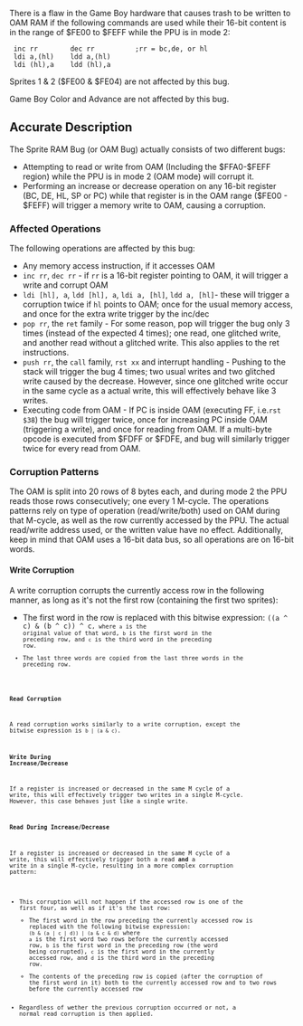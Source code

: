 There is a flaw in the Game Boy hardware that causes trash to be written
to OAM RAM if the following commands are used while their 16-bit content
is in the range of \$FE00 to \$FEFF while the PPU is in mode 2:

` inc rr        dec rr          ;rr = bc,de, or hl`\
` ldi a,(hl)    ldd a,(hl)`\
` ldi (hl),a    ldd (hl),a`

Sprites 1 & 2 (\$FE00 & \$FE04) are not affected by this bug.

Game Boy Color and Advance are not affected by this bug.

Accurate Description
--------------------

The Sprite RAM Bug (or OAM Bug) actually consists of two different bugs:

-   Attempting to read or write from OAM (Including the \$FFA0-\$FEFF
    region) while the PPU is in mode 2 (OAM mode) will corrupt it.
-   Performing an increase or decrease operation on any 16-bit register
    (BC, DE, HL, SP or PC) while that register is in the OAM range
    (\$FE00 - \$FEFF) will trigger a memory write to OAM, causing a
    corruption.

### Affected Operations

The following operations are affected by this bug:

-   Any memory access instruction, if it accesses OAM
-   `inc rr`, `dec rr` - if `rr` is a 16-bit register pointing to OAM,
    it will trigger a write and corrupt OAM
-   `ldi [hl], a`, `ldd [hl], a`, `ldi a, [hl]`, `ldd a, [hl]`- these
    will trigger a corruption twice if `hl` points to OAM; once for the
    usual memory access, and once for the extra write trigger by the
    inc/dec
-   `pop rr`, the `ret` family - For some reason, pop will trigger the
    bug only 3 times (instead of the expected 4 times); one read, one
    glitched write, and another read without a glitched write. This also
    applies to the ret instructions.
-   `push rr`, the `call` family, `rst xx` and interrupt handling -
    Pushing to the stack will trigger the bug 4 times; two usual writes
    and two glitched write caused by the decrease. However, since one
    glitched write occur in the same cycle as a actual write, this will
    effectively behave like 3 writes.
-   Executing code from OAM - If PC is inside OAM (executing FF,
    i.e.`rst $38`) the bug will trigger twice, once for increasing PC
    inside OAM (triggering a write), and once for reading from OAM. If a
    multi-byte opcode is executed from \$FDFF or \$FDFE, and bug will
    similarly trigger twice for every read from OAM.

### Corruption Patterns

The OAM is split into 20 rows of 8 bytes each, and during mode 2 the PPU
reads those rows consecutively; one every 1 M-cycle. The operations
patterns rely on type of operation (read/write/both) used on OAM during
that M-cycle, as well as the row currently accessed by the PPU. The
actual read/write address used, or the written value have no effect.
Additionally, keep in mind that OAM uses a 16-bit data bus, so all
operations are on 16-bit words.

#### Write Corruption

A write corruption corrupts the currently access row in the following
manner, as long as it\'s not the first row (containing the first two
sprites):

-   The first word in the row is replaced with this bitwise expression:
    <code>((a \^ c) & (b \^ c)) \^ c<code>, where `a` is the original
    value of that word, `b` is the first word in the preceding row, and
    `c` is the third word in the preceding row.
-   The last three words are copied from the last three words in the
    preceding row.

#### Read Corruption

A read corruption works similarly to a write corruption, except the
bitwise expression is `b | (a & c)`.

#### Write During Increase/Decrease

If a register is increased or decreased in the same M cycle of a write,
this will effectively trigger two writes in a single M-cycle. However,
this case behaves just like a single write.

#### Read During Increase/Decrease

If a register is increased or decreased in the same M cycle of a write,
this will effectively trigger both a read **and** a write in a single
M-cycle, resulting in a more complex corruption pattern:

-   This corruption will not happen if the accessed row is one of the
    first four, as well as if it\'s the last row:
    -   The first word in the row preceding the currently accessed row
        is replaced with the following bitwise expression:
        `(b & (a | c | d)) | (a & c & d)` where `a` is the first word
        two rows before the currently accessed row, `b` is the first
        word in the preceding row (the word being corrupted), `c` is the
        first word in the currently accessed row, and `d` is the third
        word in the preceding row.
    -   The contents of the preceding row is copied (after the
        corruption of the first word in it) both to the currently
        accessed row and to two rows before the currently accessed row
-   Regardless of wether the previous corruption occurred or not, a
    normal read corruption is then applied.

